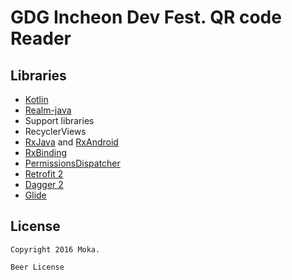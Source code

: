 # GDG Incheon Dev Fest. QR code Reader

## Libraries
- [Kotlin](https://github.com/JetBrains/kotlin)
- [Realm-java](https://github.com/realm/realm-java)
- Support libraries
- RecyclerViews
- [RxJava](https://github.com/ReactiveX/RxJava) and [RxAndroid](https://github.com/ReactiveX/RxAndroid) 
- [RxBinding](https://github.com/JakeWharton/RxBinding)
- [PermissionsDispatcher](https://github.com/hotchemi/PermissionsDispatcher)
- [Retrofit 2](http://square.github.io/retrofit/)
- [Dagger 2](http://google.github.io/dagger/)
- [Glide](https://github.com/bumptech/glide)

## License
```
Copyright 2016 Moka.

Beer License
```